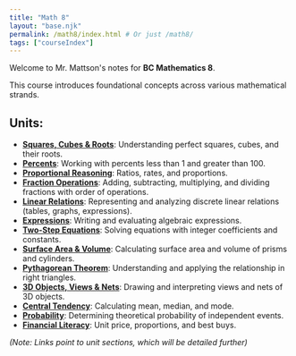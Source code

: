 ```yaml
---
title: "Math 8"
layout: "base.njk"
permalink: /math8/index.html # Or just /math8/
tags: ["courseIndex"]
---
```


Welcome to Mr. Mattson's notes for **BC Mathematics 8**.

This course introduces foundational concepts across various mathematical strands.

## Units:

*   **[Squares, Cubes & Roots](./squares-cubes-roots/)**: Understanding perfect squares, cubes, and their roots.
*   **[Percents](./percents/)**: Working with percents less than 1 and greater than 100.
*   **[Proportional Reasoning](./proportional-reasoning/)**: Ratios, rates, and proportions.
*   **[Fraction Operations](./fraction-operations/)**: Adding, subtracting, multiplying, and dividing fractions with order of operations.
*   **[Linear Relations](./linear-relations/)**: Representing and analyzing discrete linear relations (tables, graphs, expressions).
*   **[Expressions](./expressions/)**: Writing and evaluating algebraic expressions.
*   **[Two-Step Equations](./two-step-equations/)**: Solving equations with integer coefficients and constants.
*   **[Surface Area & Volume](./surface-area-volume/)**: Calculating surface area and volume of prisms and cylinders.
*   **[Pythagorean Theorem](./pythagorean-theorem/)**: Understanding and applying the relationship in right triangles.
*   **[3D Objects, Views & Nets](./3d-objects-views-nets/)**: Drawing and interpreting views and nets of 3D objects.
*   **[Central Tendency](./central-tendency/)**: Calculating mean, median, and mode.
*   **[Probability](./probability/)**: Determining theoretical probability of independent events.
*   **[Financial Literacy](./financial-literacy/)**: Unit price, proportions, and best buys.

*(Note: Links point to unit sections, which will be detailed further)*